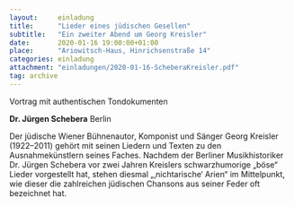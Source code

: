 ```yaml
---
layout:     einladung
title:      "Lieder eines jüdischen Gesellen"
subtitle:   "Ein zweiter Abend um Georg Kreisler"
date:       2020-01-16 19:00:00+01:00
place:      "Ariowitsch-Haus, Hinrichsenstraße 14"
categories: einladung
attachment: "einladungen/2020-01-16-ScheberaKreisler.pdf"
tag: archive
---
```


Vortrag mit authentischen Tondokumenten

**Dr. Jürgen Schebera**
Berlin

Der jüdische Wiener Bühnenautor, Komponist und Sänger Georg Kreisler (1922–2011) gehört mit seinen Liedern und Texten zu den Ausnahmekünstlern seines Faches. Nachdem der Berliner Musikhistoriker Dr. Jürgen Schebera vor zwei Jahren Kreislers schwarzhumorige „böse“ Lieder vorgestellt hat, stehen diesmal „‚nichtarische‘ Arien“ im Mittelpunkt, wie dieser die zahlreichen jüdischen Chansons aus seiner Feder oft bezeichnet hat.
